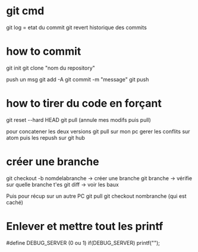 # git cmd
 
 git log = etat du commit
 git revert historique des commits
 
 # how to commit
 
 git init
 git clone "nom du repository"
 
 push un msg
 git add -A
 git commit -m "message"
 git push
 
 # how to tirer du code en forçant
 
 git reset --hard HEAD
 git pull
 (annule mes modifs puis pull)
 
 pour concatener les deux versions
 git pull sur mon pc 
gerer les conflits sur atom
puis les repush sur git hub

# créer une branche
git checkout -b nomdelabranche -> créer une branche
git branche -> vérifie sur quelle branche t'es
git diff -> voir les baux

Puis pour récup sur un autre PC
git pull
git checkout nombranche (qui est caché)

# Enlever et mettre tout les printf 
#define DEBUG_SERVER (0 ou 1)
if(DEBUG_SERVER) printf("");
